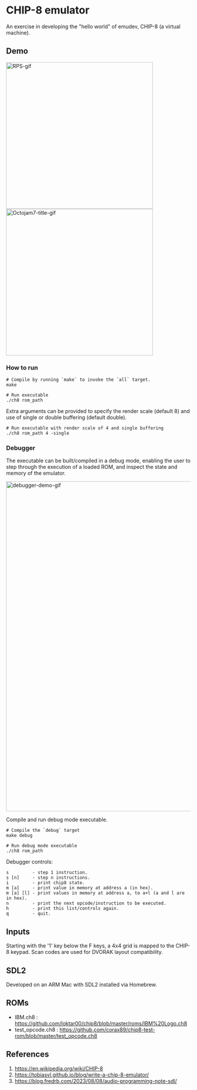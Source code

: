 # CHIP-8 emulator

An exercise in developing the "hello world" of emudev, CHIP-8 (a virtual machine).

## Demo
<img src="https://github.com/user-attachments/assets/46bb7219-3696-494b-9df0-607ae2875e73" alt="RPS-gif" width="400"/>
<img src="https://github.com/user-attachments/assets/96c49dc9-3b19-440e-badb-3b30ca659d11" alt="Octojam7-title-gif" width="400"/>

### How to run
```
# Compile by running `make` to invoke the `all` target.
make

# Run executable
./ch8 rom_path
```
Extra arguments can be provided to specify the render scale (default 8) and use of single or double buffering (default double).
```
# Run executable with render scale of 4 and single buffering
./ch8 rom_path 4 -single
```

### Debugger
The executable can be built/compiled in a debug mode, enabling the user to step through the execution of a loaded ROM, and inspect the state and memory of the emulator.

<img src="https://github.com/user-attachments/assets/c048e729-5b08-4b6d-b2ec-2eac55366dd7" alt="debugger-demo-gif" width="900"/>

Compile and run debug mode executable.
```
# Compile the `debug` target
make debug

# Run debug mode executable
./ch8 rom_path
```

Debugger controls:
```
s         - step 1 instruction.
s [n]     - step n instructions.
i         - print chip8 state.
m [a]     - print value in memory at address a (in hex).
m [a] [l] - print values in memory at address a, to a+l (a and l are in hex).
n         - print the next opcode/instruction to be executed.
h         - print this list/controls again.
q         - quit.
```

## Inputs
Starting with the '1' key below the F keys, a 4x4 grid is mapped to the CHIP-8 keypad. Scan codes are used for DVORAK layout compatibility.

## SDL2
Developed on an ARM Mac with SDL2 installed via Homebrew.

## ROMs
* IBM.ch8 : https://github.com/loktar00/chip8/blob/master/roms/IBM%20Logo.ch8
* test_opcode.ch8 : https://github.com/corax89/chip8-test-rom/blob/master/test_opcode.ch8

## References
1. https://en.wikipedia.org/wiki/CHIP-8
2. https://tobiasvl.github.io/blog/write-a-chip-8-emulator/
3. https://blog.fredrb.com/2023/08/08/audio-programming-note-sdl/
